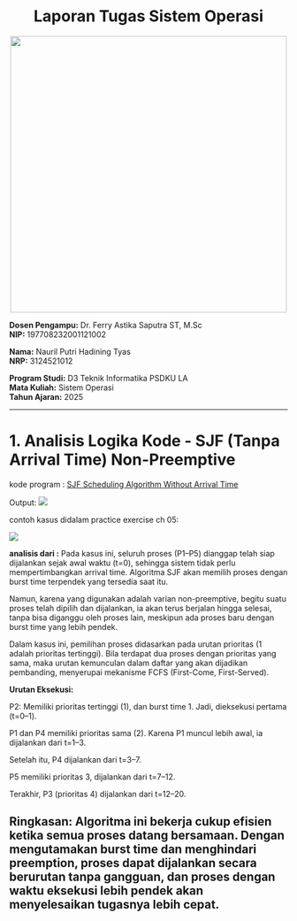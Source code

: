 <div align="center">
  
# Laporan Tugas Sistem Operasi
</div>
<p align="center">
  <img src="https://github.com/Naurilputri/SisOp-2025/blob/main/img/logo.jpg" width="500"/>
</p>

**Dosen Pengampu:** Dr. Ferry Astika Saputra ST, M.Sc  
**NIP:** 197708232001121002  

**Nama:** Nauril Putri Hadining Tyas  
**NRP:** 3124521012  

**Program Studi:** D3 Teknik Informatika PSDKU LA  
**Mata Kuliah:** Sistem Operasi  
**Tahun Ajaran:** 2025  

---

# 1. Analisis Logika Kode - SJF (Tanpa Arrival Time) Non-Preemptive

kode program : [SJF Scheduling Algorithm Without Arrival Time](https://github.com/ferryastika/Scheduling-Algorithms/blob/master/SJF%20Scheduling%20Algorithm%20Without%20Arrival%20Time.c)

Output: 
<img src="https://github.com/Naurilputri/SisOp-2025/blob/main/img/sjf-1.png">


contoh kasus didalam practice exercise ch 05:

<img src="https://github.com/Naurilputri/SisOp-2025/blob/main/img/sjfcontoh.png">

**analisis dari :** 
Pada kasus ini, seluruh proses (P1–P5) dianggap telah siap dijalankan sejak awal waktu (t=0), sehingga sistem tidak perlu mempertimbangkan arrival time. Algoritma SJF akan memilih proses dengan burst time terpendek yang tersedia saat itu.

Namun, karena yang digunakan adalah varian non-preemptive, begitu suatu proses telah dipilih dan dijalankan, ia akan terus berjalan hingga selesai, tanpa bisa diganggu oleh proses lain, meskipun ada proses baru dengan burst time yang lebih pendek.

Dalam kasus ini, pemilihan proses didasarkan pada urutan prioritas (1 adalah prioritas tertinggi). Bila terdapat dua proses dengan prioritas yang sama, maka urutan kemunculan dalam daftar yang akan dijadikan pembanding, menyerupai mekanisme FCFS (First-Come, First-Served).

**Urutan Eksekusi:**

P2: Memiliki prioritas tertinggi (1), dan burst time 1. Jadi, dieksekusi pertama (t=0–1).

P1 dan P4 memiliki prioritas sama (2). Karena P1 muncul lebih awal, ia dijalankan dari t=1–3.

Setelah itu, P4 dijalankan dari t=3–7.

P5 memiliki prioritas 3, dijalankan dari t=7–12.

Terakhir, P3 (prioritas 4) dijalankan dari t=12–20.

Ringkasan:
Algoritma ini bekerja cukup efisien ketika semua proses datang bersamaan. Dengan mengutamakan burst time dan menghindari preemption, proses dapat dijalankan secara berurutan tanpa gangguan, dan proses dengan waktu eksekusi lebih pendek akan menyelesaikan tugasnya lebih cepat.
---
